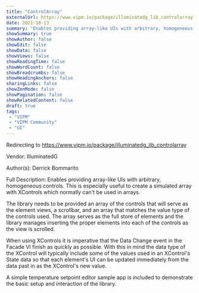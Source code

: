 ```yaml
---
title: "ControlArray"
externalUrl: https://www.vipm.io/package/illuminatedg_lib_controlarray
date: 2021-10-13
summary: "Enables providing array-like UIs with arbitrary, homogeneous controls."
showSummary: true
showAuthor: false
showEdit: false
showData: false
showViews: false
showReadingTime: false
showWordCount: false
showBreadcrumbs: false
showHeadingAnchors: false
sharingLinks: false
showZenMode: false
showPagination: false
showRelatedContent: false
draft: true
tags:
 - "VIPM"
 - "VIPM Community"
 - "UI"
---
```


Redirecting to https://www.vipm.io/package/illuminatedg_lib_controlarray

Vendor: IlluminatedG

Author(s): Derrick Bommarito
 
Full Description:
Enables providing array-like UIs with arbitrary, homogeneous controls. This is especially useful to create a simulated array with XControls which normally can't be used in arrays.

The library needs to be provided an array of the controls that will serve as the element views, a scrollbar, and an array that matches the value type of the controls used. The array serves as the full store of elements and the library manages inserting the proper elements into each of the controls as the view is scrolled.

When using XControls it is imperative that the Data Change event in the Facade VI finish as quickly as possible. With this in mind the data type of the XControl will typically include some of the values used in an XControl's State data so that each element's UI can be updated immediately from the data past in as the XControl's new value.

A simple temperature setpoint editor sample app is included to demonstrate the basic setup and interaction of the library.